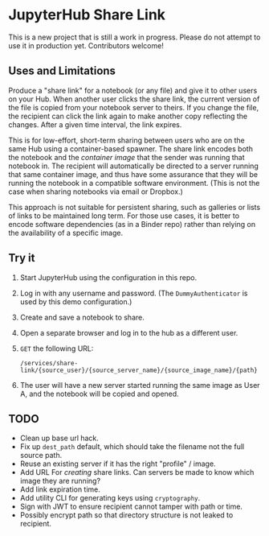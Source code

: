 # JupyterHub Share Link

This is a new project that is still a work in progress. Please do not attempt to
use it in production yet. Contributors welcome!

## Uses and Limitations

Produce a "share link" for a notebook (or any file) and give it to other users
on your Hub. When another user clicks the share link, the current version of
the file is copied from your notebook server to theirs. If you change the file,
the recipient can click the link again to make another copy reflecting the
changes. After a given time interval, the link expires.

This is for low-effort, short-term sharing between users who are on the same Hub
using a container-based spawner. The share link encodes both the notebook and
the *container image* that the sender was running that notebook in. The
recipient will automatically be directed to a server running that same container
image, and thus have some assurance that they will be running the notebook in a
compatible software environment. (This is not the case when sharing notebooks
via email or Dropbox.)

This approach is not suitable for persistent sharing, such as galleries or lists
of links to be maintained long term. For those use cases, it is better to encode
software dependencies (as in a Binder repo) rather than relying on the
availability of a specific image.

## Try it

1. Start JupyterHub using the configuration in this repo.
2. Log in with any username and password. (The ``DummyAuthenticator`` is used by
   this demo configuration.)
3. Create and save a notebook to share.
4. Open a separate browser and log in to the hub as a different user.
5. ``GET`` the following URL:

   ```
   /services/share-link/{source_user}/{source_server_name}/{source_image_name}/{path}
   ```
6. The user will have a new server started running the same image as User A, and
   the notebook will be copied and opened.

## TODO

* Clean up base url hack.
* Fix up ``dest_path`` default, which should take the filename not the full
  source path.
* Reuse an existing server if it has the right "profile" / image.
* Add URL For *creating* share links. Can servers be made to know which image
  they are running?
* Add link expiration time.
* Add utility CLI for generating keys using ``cryptography``.
* Sign with JWT to ensure recipient cannot tamper with path or time.
* Possibly encrypt path so that directory structure is not leaked to recipient.
